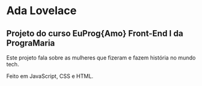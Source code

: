 ﻿# Ada Lovelace
## Projeto do curso EuProg{Amo} Front-End I da PrograMaria

Este projeto fala sobre as mulheres que fizeram e fazem história no mundo tech.

Feito em JavaScript, CSS e HTML.

